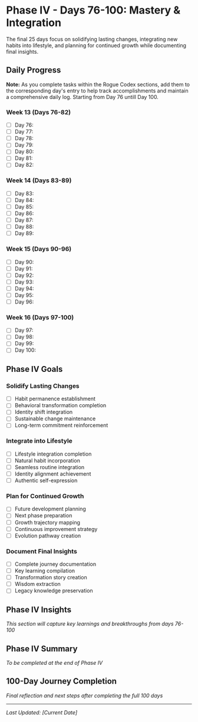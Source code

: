 # Phase IV - Days 76-100: Mastery & Integration

The final 25 days focus on solidifying lasting changes, integrating new habits into lifestyle, and planning for continued growth while documenting final insights.

## Daily Progress

**Note:** As you complete tasks within the Rogue Codex sections, add them to the corresponding day's entry to help track accomplishments and maintain a comprehensive daily log. Starting from Day 76 untill Day 100.

### Week 13 (Days 76-82)
- [ ] Day 76: 
- [ ] Day 77: 
- [ ] Day 78: 
- [ ] Day 79: 
- [ ] Day 80: 
- [ ] Day 81: 
- [ ] Day 82: 

### Week 14 (Days 83-89)
- [ ] Day 83: 
- [ ] Day 84: 
- [ ] Day 85: 
- [ ] Day 86: 
- [ ] Day 87: 
- [ ] Day 88: 
- [ ] Day 89: 

### Week 15 (Days 90-96)
- [ ] Day 90: 
- [ ] Day 91: 
- [ ] Day 92: 
- [ ] Day 93: 
- [ ] Day 94: 
- [ ] Day 95: 
- [ ] Day 96: 

### Week 16 (Days 97-100)
- [ ] Day 97: 
- [ ] Day 98: 
- [ ] Day 99: 
- [ ] Day 100: 

## Phase IV Goals

### Solidify Lasting Changes
- [ ] Habit permanence establishment
- [ ] Behavioral transformation completion
- [ ] Identity shift integration
- [ ] Sustainable change maintenance
- [ ] Long-term commitment reinforcement

### Integrate into Lifestyle
- [ ] Lifestyle integration completion
- [ ] Natural habit incorporation
- [ ] Seamless routine integration
- [ ] Identity alignment achievement
- [ ] Authentic self-expression

### Plan for Continued Growth
- [ ] Future development planning
- [ ] Next phase preparation
- [ ] Growth trajectory mapping
- [ ] Continuous improvement strategy
- [ ] Evolution pathway creation

### Document Final Insights
- [ ] Complete journey documentation
- [ ] Key learning compilation
- [ ] Transformation story creation
- [ ] Wisdom extraction
- [ ] Legacy knowledge preservation

## Phase IV Insights

*This section will capture key learnings and breakthroughs from days 76-100*

## Phase IV Summary

*To be completed at the end of Phase IV*

## 100-Day Journey Completion

*Final reflection and next steps after completing the full 100 days*

---

*Last Updated: [Current Date]* 